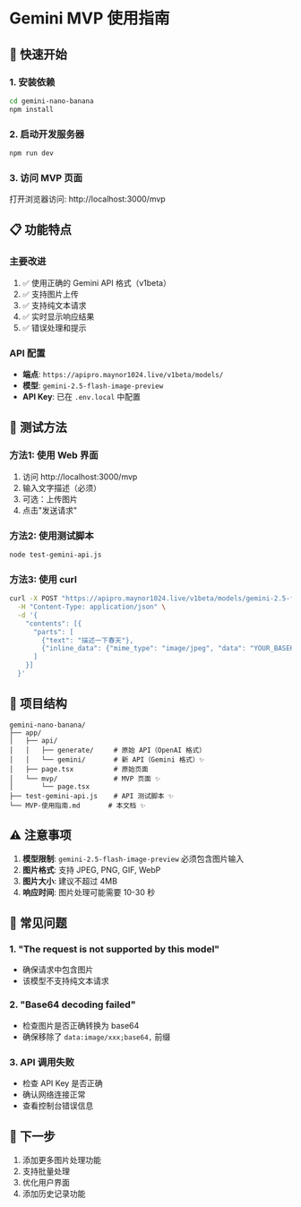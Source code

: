 # Gemini MVP 使用指南

## 🚀 快速开始

### 1. 安装依赖
```bash
cd gemini-nano-banana
npm install
```

### 2. 启动开发服务器
```bash
npm run dev
```

### 3. 访问 MVP 页面
打开浏览器访问: http://localhost:3000/mvp

## 📋 功能特点

### 主要改进
1. ✅ 使用正确的 Gemini API 格式（v1beta）
2. ✅ 支持图片上传
3. ✅ 支持纯文本请求
4. ✅ 实时显示响应结果
5. ✅ 错误处理和提示

### API 配置
- **端点**: `https://apipro.maynor1024.live/v1beta/models/`
- **模型**: `gemini-2.5-flash-image-preview`
- **API Key**: 已在 `.env.local` 中配置

## 🧪 测试方法

### 方法1: 使用 Web 界面
1. 访问 http://localhost:3000/mvp
2. 输入文字描述（必须）
3. 可选：上传图片
4. 点击"发送请求"

### 方法2: 使用测试脚本
```bash
node test-gemini-api.js
```

### 方法3: 使用 curl
```bash
curl -X POST "https://apipro.maynor1024.live/v1beta/models/gemini-2.5-flash-image-preview:generateContent?key=sk-uq5N8kDcsnbGcskR0PknOVLecd5LWYCBzsJLHiHDZ0gLGoU5" \
  -H "Content-Type: application/json" \
  -d '{
    "contents": [{
      "parts": [
        {"text": "描述一下春天"},
        {"inline_data": {"mime_type": "image/jpeg", "data": "YOUR_BASE64_IMAGE"}}
      ]
    }]
  }'
```

## 📁 项目结构

```
gemini-nano-banana/
├── app/
│   ├── api/
│   │   ├── generate/     # 原始 API（OpenAI 格式）
│   │   └── gemini/       # 新 API（Gemini 格式）✨
│   ├── page.tsx          # 原始页面
│   └── mvp/              # MVP 页面 ✨
│       └── page.tsx
├── test-gemini-api.js    # API 测试脚本 ✨
└── MVP-使用指南.md       # 本文档 ✨
```

## ⚠️ 注意事项

1. **模型限制**: `gemini-2.5-flash-image-preview` 必须包含图片输入
2. **图片格式**: 支持 JPEG, PNG, GIF, WebP
3. **图片大小**: 建议不超过 4MB
4. **响应时间**: 图片处理可能需要 10-30 秒

## 🐛 常见问题

### 1. "The request is not supported by this model"
- 确保请求中包含图片
- 该模型不支持纯文本请求

### 2. "Base64 decoding failed"
- 检查图片是否正确转换为 base64
- 确保移除了 `data:image/xxx;base64,` 前缀

### 3. API 调用失败
- 检查 API Key 是否正确
- 确认网络连接正常
- 查看控制台错误信息

## 🎯 下一步

1. 添加更多图片处理功能
2. 支持批量处理
3. 优化用户界面
4. 添加历史记录功能